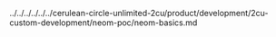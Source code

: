 ../../../../../../cerulean-circle-unlimited-2cu/product/development/2cu-custom-development/neom-poc/neom-basics.md